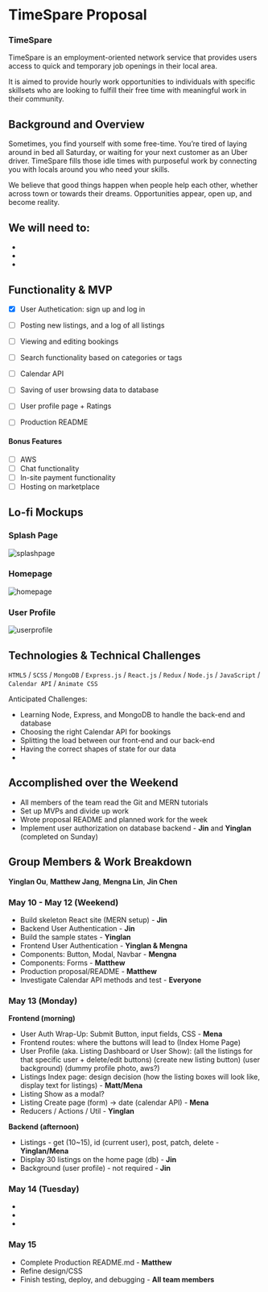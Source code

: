 # TimeSpare Proposal

### TimeSpare 
TimeSpare is an employment-oriented network service that provides users access to quick and temporary job openings in their local area.   

It is aimed to provide hourly work opportunities to individuals with specific skillsets who are looking to fulfill their free time with meaningful work in their community. 

## Background and Overview
Sometimes, you find yourself with some free-time. You’re tired of laying around in bed all Saturday, or waiting for your next customer as an Uber driver. TimeSpare fills those idle times with purposeful work by connecting you with locals around you who need your skills.

We believe that good things happen when people help each other, whether across town or towards their dreams. Opportunities appear, open up, and become reality.

We will need to: 
  -  
  - 
  - 
  - 

## Functionality & MVP

   - [X] User Authetication: sign up and log in
   - [ ] Posting new listings, and a log of all listings
   - [ ] Viewing and editing bookings 
   - [ ] Search functionality based on categories or tags
   - [ ] Calendar API
   - [ ] Saving of user browsing data to database
   - [ ] User profile page + Ratings
   - [ ] Production README


#### Bonus Features
   - [ ] AWS 
   - [ ] Chat functionality
   - [ ] In-site payment functionality
   - [ ] Hosting on marketplace

## Lo-fi Mockups
### Splash Page
![splashpage](https://s3-us-west-1.amazonaws.com/shuttr-dev-seeds/SplashPage.png)

### Homepage
![homepage](https://s3-us-west-1.amazonaws.com/shuttr-dev-seeds/Homepage.png)

### User Profile
![userprofile](https://s3-us-west-1.amazonaws.com/shuttr-dev-seeds/User+Profile.png)

## Technologies & Technical Challenges

`HTML5` / `SCSS` / `MongoDB` / `Express.js` / `React.js` / `Redux` / `Node.js` / `JavaScript` / `Calendar API` / `Animate CSS`

Anticipated Challenges:

- Learning Node, Express, and MongoDB to handle the back-end and database
- Choosing the right Calendar API for bookings
- Splitting the load between our front-end and our back-end
- Having the correct shapes of state for our data
- 


## Accomplished over the Weekend

  - All members of the team read the Git and MERN tutorials
  - Set up MVPs and divide up work
  - Wrote proposal README and planned work for the week
  - Implement user authorization on database backend - **Jin** and **Yinglan** (completed on Sunday)


## Group Members & Work Breakdown

**Yinglan Ou**,
**Matthew Jang**,
**Mengna Lin**,
**Jin Chen**


### May 10 - May 12 (Weekend)
  - Build skeleton React site (MERN setup) -  **Jin**
  - Backend User Authentication - **Jin**
  - Build the sample states - **Yinglan**
  - Frontend User Authentication - **Yinglan & Mengna**
  - Components: Button, Modal, Navbar - **Mengna**
  - Components: Forms - **Matthew** 
  - Production proposal/README - **Matthew** 
  - Investigate Calendar API methods and test - **Everyone** 

### May 13 (Monday)
  **Frontend (morning)**
  - User Auth Wrap-Up: Submit Button, input fields, CSS - **Mena**
  - Frontend routes: where the buttons will lead to (Index Home Page) 
  - User Profile (aka. Listing Dashboard or User Show): (all the listings for that specific user + delete/edit buttons) (create new listing button) (user background) (dummy profile photo, aws?)
  - Listings Index page: design decision (how the listing boxes will look like, display text for listings) - **Matt/Mena**
  - Listing Show as a modal? 
  - Listing Create page (form) → date (calendar API) - **Mena**
  - Reducers / Actions / Util - **Yinglan**

  **Backend (afternoon)**
  - Listings - get (10~15), id (current user), post, patch, delete - **Yinglan/Mena**
  - Display 30 listings on the home page (db) - **Jin**
  - Background (user profile) - not required - **Jin**

### May 14 (Tuesday)
  -
  - 
  - 

### May 15
  - Complete Production README.md - **Matthew** 
  - Refine design/CSS 
  - Finish testing, deploy, and debugging - **All team members** 


